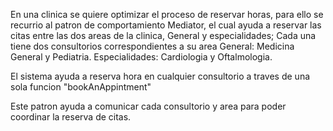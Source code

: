 En una clinica se quiere optimizar el proceso de reservar horas, para ello se recurrio al patron
de comportamiento Mediator, el cual ayuda a reservar las citas entre las dos areas de la clinica,
General y especialidades; Cada una tiene dos consultorios correspondientes a su area
General:
    Medicina General y Pediatria.
Especialidades:
    Cardiologia y Oftalmologia.

El sistema ayuda a reserva hora en cualquier consultorio a traves de una sola funcion "bookAnAppintment"

Este patron ayuda a comunicar cada consultorio y area para poder coordinar la reserva de citas.